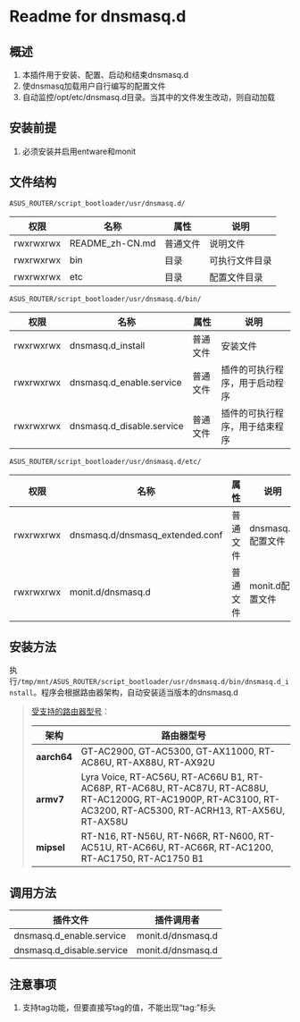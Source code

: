 # Readme for dnsmasq.d

## 概述

1. 本插件用于安装、配置、启动和结束dnsmasq.d
2. 使dnsmasq加载用户自行编写的配置文件
3. 自动监控/opt/etc/dnsmasq.d目录。当其中的文件发生改动，则自动加载

## 安装前提

1. 必须安装并启用entware和monit

## 文件结构

`ASUS_ROUTER/script_bootloader/usr/dnsmasq.d/`

| 权限      | 名称            | 属性     | 说明           |
| --------- | --------------- | -------- | -------------- |
| rwxrwxrwx | README_zh-CN.md | 普通文件 | 说明文件       |
| rwxrwxrwx | bin             | 目录     | 可执行文件目录 |
| rwxrwxrwx | etc             | 目录     | 配置文件目录   |

`ASUS_ROUTER/script_bootloader/usr/dnsmasq.d/bin/`

| 权限      | 名称                      | 属性     | 说明                           |
| --------- | ------------------------- | -------- | ------------------------------ |
| rwxrwxrwx | dnsmasq.d_install         | 普通文件 | 安装文件                       |
| rwxrwxrwx | dnsmasq.d_enable.service  | 普通文件 | 插件的可执行程序，用于启动程序 |
| rwxrwxrwx | dnsmasq.d_disable.service | 普通文件 | 插件的可执行程序，用于结束程序 |

`ASUS_ROUTER/script_bootloader/usr/dnsmasq.d/etc/`

| 权限      | 名称                            | 属性     | 说明              |
| --------- | ------------------------------- | -------- | ----------------- |
| rwxrwxrwx | dnsmasq.d/dnsmasq_extended.conf | 普通文件 | dnsmasq.d配置文件 |
| rwxrwxrwx | monit.d/dnsmasq.d               | 普通文件 | monit.d配置文件   |

## 安装方法

执行`/tmp/mnt/ASUS_ROUTER/script_bootloader/usr/dnsmasq.d/bin/dnsmasq.d_install`。程序会根据路由器架构，自动安装适当版本的dnsmasq.d

   > [受支持的路由器型号](https://github.com/Entware/Entware/wiki/Install-on-Asus-stock-firmware)：
   >
   > | 架构        | 路由器型号                                                                                                                                                        |
   > | ----------- | ----------------------------------------------------------------------------------------------------------------------------------------------------------------- |
   > | **aarch64** | GT-AC2900, GT-AC5300, GT-AX11000, RT-AC86U, RT-AX88U, RT-AX92U                                                                                                    |
   > | **armv7**   | Lyra Voice, RT-AC56U, RT-AC66U B1, RT-AC68P, RT-AC68U, RT-AC87U, RT-AC88U, RT-AC1200G, RT-AC1900P, RT-AC3100, RT-AC3200, RT-AC5300, RT-ACRH13, RT-AX56U, RT-AX58U |
   > | **mipsel**  | RT-N16, RT-N56U, RT-N66R, RT-N600, RT-AC51U, RT-AC66U, RT-AC66R, RT-AC1200, RT-AC1750, RT-AC1750 B1                                                               |

## 调用方法

| 插件文件                  | 插件调用者        |
| ------------------------- | ----------------- |
| dnsmasq.d_enable.service  | monit.d/dnsmasq.d |
| dnsmasq.d_disable.service | monit.d/dnsmasq.d |

## 注意事项

1. 支持tag功能，但要直接写tag的值，不能出现“tag:”标头
